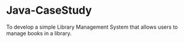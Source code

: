 # Java-CaseStudy
To develop a simple Library Management System that allows users to  manage books in a library.

